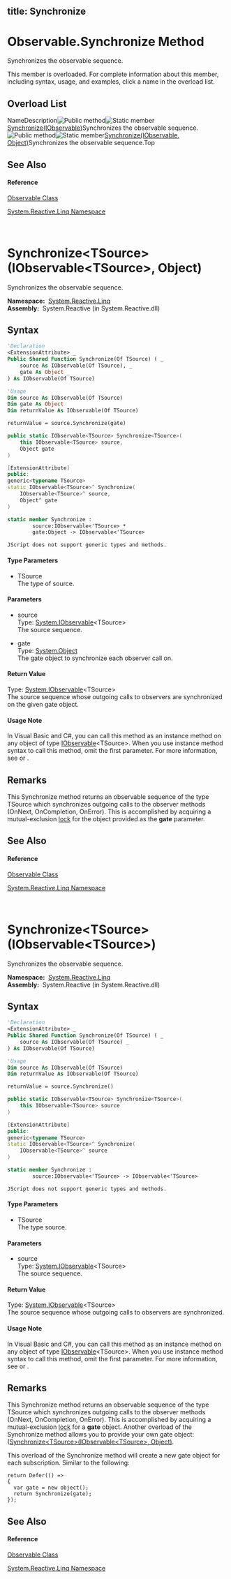 title: Synchronize
---
# Observable.Synchronize Method

Synchronizes the observable sequence.

This member is overloaded. For complete information about this member, including syntax, usage, and examples, click a name in the overload list.

## Overload List

NameDescription![Public method](https://reactiveui.net/assets/img/Hh303103.pubmethod(en-us,VS.103).gif "Public method")![Static member](https://reactiveui.net/assets/img/Hh244319.static(en-us,VS.103).gif "Static member")[Synchronize<TSource>(IObservable<TSource>)](https://msdn.microsoft.com/en-us/library/m:system.reactive.linq.observable.synchronize%60%601(system.iobservable%7b%60%600%7d)(v=VS.103))Synchronizes the observable sequence.![Public method](https://reactiveui.net/assets/img/Hh303103.pubmethod(en-us,VS.103).gif "Public method")![Static member](https://reactiveui.net/assets/img/Hh244319.static(en-us,VS.103).gif "Static member")[Synchronize<TSource>(IObservable<TSource>, Object)](https://msdn.microsoft.com/en-us/library/m:system.reactive.linq.observable.synchronize%60%601(system.iobservable%7b%60%600%7d%2csystem.object)(v=VS.103))Synchronizes the observable sequence.Top

## See Also

#### Reference

[Observable Class](Observable/Observable)

[System.Reactive.Linq Namespace](System.Reactive.Linq/System.Reactive.Linq)



<br />

# Synchronize\<TSource\>(IObservable\<TSource\>, Object)

Synchronizes the observable sequence.

**Namespace:**  [System.Reactive.Linq](System.Reactive.Linq/System.Reactive.Linq)  
**Assembly:**  System.Reactive (in System.Reactive.dll)

## Syntax

```vb
'Declaration
<ExtensionAttribute> _
Public Shared Function Synchronize(Of TSource) ( _
    source As IObservable(Of TSource), _
    gate As Object _
) As IObservable(Of TSource)
```

```vb
'Usage
Dim source As IObservable(Of TSource)
Dim gate As Object
Dim returnValue As IObservable(Of TSource)

returnValue = source.Synchronize(gate)
```

```csharp
public static IObservable<TSource> Synchronize<TSource>(
    this IObservable<TSource> source,
    Object gate
)
```

```c++
[ExtensionAttribute]
public:
generic<typename TSource>
static IObservable<TSource>^ Synchronize(
    IObservable<TSource>^ source, 
    Object^ gate
)
```

```fsharp
static member Synchronize : 
        source:IObservable<'TSource> * 
        gate:Object -> IObservable<'TSource> 
```

```jscript
JScript does not support generic types and methods.
```

#### Type Parameters

- TSource  
  The type of source.

#### Parameters

- source  
  Type: [System.IObservable](https://msdn.microsoft.com/en-us/library/Dd990377)\<TSource\>  
  The source sequence.

- gate  
  Type: [System.Object](https://msdn.microsoft.com/en-us/library/e5kfa45b)  
  The gate object to synchronize each observer call on.

#### Return Value

Type: [System.IObservable](https://msdn.microsoft.com/en-us/library/Dd990377)\<TSource\>  
The source sequence whose outgoing calls to observers are synchronized on the given gate object.

#### Usage Note

In Visual Basic and C\#, you can call this method as an instance method on any object of type [IObservable](https://msdn.microsoft.com/en-us/library/Dd990377)\<TSource\>. When you use instance method syntax to call this method, omit the first parameter. For more information, see [](https://msdn.microsoft.com/en-us/library/Bb384936) or [](https://msdn.microsoft.com/en-us/library/Bb383977).

## Remarks

This Synchronize method returns an observable sequence of the type TSource which synchronizes outgoing calls to the observer methods (OnNext, OnCompletion, OnError). This is accomplished by acquiring a mutual-exclusion [lock](http://go.microsoft.com/fwlink/?linkid=221631) for the object provided as the **gate** parameter.

## See Also

#### Reference

[Observable Class](Observable/Observable)

[System.Reactive.Linq Namespace](System.Reactive.Linq/System.Reactive.Linq)



<br />

# Synchronize\<TSource\>(IObservable\<TSource\>)

Synchronizes the observable sequence.

**Namespace:**  [System.Reactive.Linq](System.Reactive.Linq/System.Reactive.Linq)  
**Assembly:**  System.Reactive (in System.Reactive.dll)

## Syntax

```vb
'Declaration
<ExtensionAttribute> _
Public Shared Function Synchronize(Of TSource) ( _
    source As IObservable(Of TSource) _
) As IObservable(Of TSource)
```

```vb
'Usage
Dim source As IObservable(Of TSource)
Dim returnValue As IObservable(Of TSource)

returnValue = source.Synchronize()
```

```csharp
public static IObservable<TSource> Synchronize<TSource>(
    this IObservable<TSource> source
)
```

```c++
[ExtensionAttribute]
public:
generic<typename TSource>
static IObservable<TSource>^ Synchronize(
    IObservable<TSource>^ source
)
```

```fsharp
static member Synchronize : 
        source:IObservable<'TSource> -> IObservable<'TSource> 
```

```jscript
JScript does not support generic types and methods.
```

#### Type Parameters

- TSource  
  The type source.

#### Parameters

- source  
  Type: [System.IObservable](https://msdn.microsoft.com/en-us/library/Dd990377)\<TSource\>  
  The source sequence.

#### Return Value

Type: [System.IObservable](https://msdn.microsoft.com/en-us/library/Dd990377)\<TSource\>  
The source sequence whose outgoing calls to observers are synchronized.

#### Usage Note

In Visual Basic and C\#, you can call this method as an instance method on any object of type [IObservable](https://msdn.microsoft.com/en-us/library/Dd990377)\<TSource\>. When you use instance method syntax to call this method, omit the first parameter. For more information, see [](https://msdn.microsoft.com/en-us/library/Bb384936) or [](https://msdn.microsoft.com/en-us/library/Bb383977).

## Remarks

This Synchronize method returns an observable sequence of the type TSource which synchronizes outgoing calls to the observer methods (OnNext, OnCompletion, OnError). This is accomplished by acquiring a mutual-exclusion [lock](http://go.microsoft.com/fwlink/?linkid=221631) for a **gate** object. Another overload of the Synchronize method allows you to provide your own gate object: ([Synchronize\<TSource\>(IObservable\<TSource\>, Object)](https://msdn.microsoft.com/en-us/library/m:system.reactive.linq.observable.synchronize%60%601(system.iobservable%7b%60%600%7d%2csystem.object)(v=VS.103)).

This overload of the Synchronize method will create a new gate object for each subscription. Similar to the following:

    return Defer(() =>
    {
      var gate = new object();
      return Synchronize(gate);
    });

## See Also

#### Reference

[Observable Class](Observable/Observable)

[System.Reactive.Linq Namespace](System.Reactive.Linq/System.Reactive.Linq)

